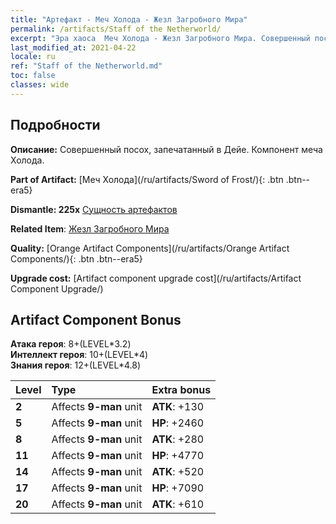 ```yaml
---
title: "Артефакт - Меч Холода - Жезл Загробного Мира"
permalink: /artifacts/Staff of the Netherworld/
excerpt: "Эра хаоса  Меч Холода - Жезл Загробного Мира. Совершенный посох, запечатанный в Дейе. Компонент меча Холода."
last_modified_at: 2021-04-22
locale: ru
ref: "Staff of the Netherworld.md"
toc: false
classes: wide
---
```




## Подробности

 **Описание:** Совершенный посох, запечатанный в Дейе. Компонент меча Холода.

 **Part of Artifact:** [Меч Холода](/ru/artifacts/Sword of Frost/){: .btn .btn--era5}

 **Dismantle: 225x** [Сущность артефактов](/ItemsRU/con_905/)

 **Related Item**: [Жезл Загробного Мира](/ItemsRU/art_165/)

 **Quality:** [Orange Artifact Components](/ru/artifacts/Orange Artifact Components/){: .btn .btn--era5}

 **Upgrade cost:** [Artifact component upgrade cost](/ru/artifacts/Artifact Component Upgrade/)

## Artifact Component Bonus

  **Атака героя**: 8+(LEVEL\*3.2)<br/>**Интеллект героя**: 10+(LEVEL\*4)<br/>**Знания героя**: 12+(LEVEL\*4.8)

  |  Level  | Type |    Extra bonus  | 
  |:--------|:-----|:----------------| 
  | **2** | Affects **9-man** unit | **ATK**: +130 | 
  | **5** | Affects **9-man** unit | **HP**: +2460 | 
  | **8** | Affects **9-man** unit | **ATK**: +280 | 
  | **11** | Affects **9-man** unit | **HP**: +4770 | 
  | **14** | Affects **9-man** unit | **ATK**: +520 | 
  | **17** | Affects **9-man** unit | **HP**: +7090 | 
  | **20** | Affects **9-man** unit | **ATK**: +610 | 
